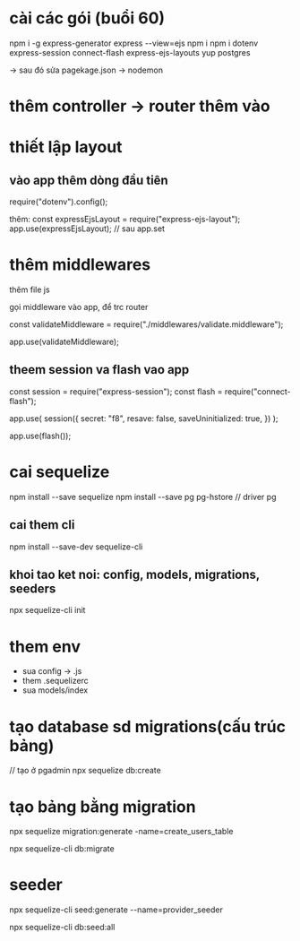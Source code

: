 # cài các gói (buổi 60)

npm i -g express-generator
express --view=ejs
npm i
npm i dotenv express-session connect-flash express-ejs-layouts yup postgres

-> sau đó sửa pagekage.json -> nodemon

# thêm controller -> router thêm vào

# thiết lập layout

## vào app thêm dòng đầu tiên

require("dotenv").config();

thêm:
const expressEjsLayout = require("express-ejs-layout");
app.use(expressEjsLayout); // sau app.set

# thêm middlewares

thêm file js

gọi middleware vào app, để trc router

const validateMiddleware = require("./middlewares/validate.middleware");

app.use(validateMiddleware);

## theem session va flash vao app

const session = require("express-session");
const flash = require("connect-flash");

app.use(
session({
secret: "f8",
resave: false,
saveUninitialized: true,
})
);

app.use(flash());

# cai sequelize

npm install --save sequelize
npm install --save pg pg-hstore // driver pg

## cai them cli

npm install --save-dev sequelize-cli

## khoi tao ket noi: config, models, migrations, seeders

npx sequelize-cli init

# them env

- sua config -> .js
- them .sequelizerc
- sua models/index

# tạo database sd migrations(cấu trúc bảng)

// tạo ở pgadmin
npx sequelize db:create

# tạo bảng bằng migration

npx sequelize migration:generate -name=create_users_table

npx sequelize-cli db:migrate

# seeder

npx sequelize-cli seed:generate --name=provider_seeder

npx sequelize-cli db:seed:all
